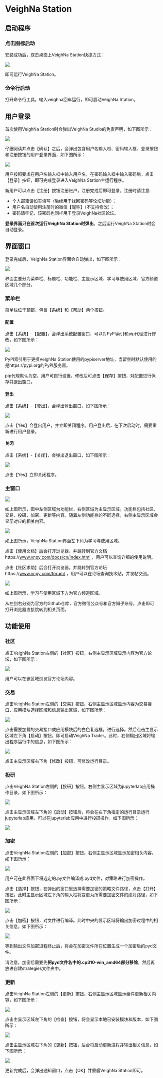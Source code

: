 # VeighNa Station

## 启动程序

### 点击图标启动

安装成功后，双击桌面上VeighNa Station快捷方式：

![](https://vnpy-doc.oss-cn-shanghai.aliyuncs.com/veighna_station/1.png)

即可运行VeighNa Station。

### 命令行启动

打开命令行工具，输入veighna回车运行，即可启动VeighNa Station。

## 用户登录

首次使用VeighNa Station时会弹出VeighNa Studio的免责声明，如下图所示：

![](https://vnpy-doc.oss-cn-shanghai.aliyuncs.com/veighna_station/2.png)

仔细阅读并点击【确认】之后，会弹出包含用户名输入框、密码输入框、登录按钮和注册按钮的用户登录界面，如下图所示：

![](https://vnpy-doc.oss-cn-shanghai.aliyuncs.com/veighna_station/3.png)

用户按照要求在用户名输入框中输入用户名，在密码输入框中输入密码后，点击【登录】按钮，即可完成登录进入VeighNa Station主运行程序。

新用户可以点击【注册】按钮注册账户，注册完成后即可登录。注册时请注意:

- 个人邮箱请如实填写（后续用于找回密码等论坛功能）；
- 用户名自动使用注册时的微信【昵称】（不支持修改）；
- 密码请牢记，该密码也同样用于登录VeighNa社区论坛。

**登录界面只在首次运行VeighNa Station时弹出**，之后运行VeighNa Station时会自动登录。

## 界面窗口

登录完成后，VeighNa Station界面会自动弹出，如下图所示：

![](https://vnpy-doc.oss-cn-shanghai.aliyuncs.com/veighna_station/4.png)

界面主要分为菜单栏、标题栏、功能栏、主显示区域、学习与使用区域、官方频道区域几个部分。

### 菜单栏

菜单栏位于顶部，包含【系统】和【帮助】两个按钮。

#### 配置

点击【系统】-【配置】，会弹出系统配置窗口，可以对PyPI索引和pip代理进行修改，如下图所示：

![](https://vnpy-doc.oss-cn-shanghai.aliyuncs.com/veighna_station/5.png)

PyPI索引用于更换VeighNa Station使用的pypiserver地址，当留空时默认使用的是https://pypi.org的PyPI服务器。

pip代理默认为空，用户可自行设置。修改后可点击【保存】按钮，对配置进行保存并退出窗口。

#### 登出

点击【系统】-【登出】，会弹出登出窗口，如下图所示：

![](https://vnpy-doc.oss-cn-shanghai.aliyuncs.com/veighna_station/6.png)

点击【Yes】会登出用户，并立即关闭程序。用户登出后，在下次启动时，需要重新进行用户登录。

#### 关闭

点击【系统】-【关闭】，会弹出退出窗口，如下图所示：

![](https://vnpy-doc.oss-cn-shanghai.aliyuncs.com/veighna_station/7.png)

点击【Yes】立即关闭程序。


### 主窗口

![](https://vnpy-doc.oss-cn-shanghai.aliyuncs.com/veighna_station/9.png)

如上图所示，图中左侧区域为功能栏，右侧区域为主显示区域。功能栏包括社区、交易、投研、加密、更新等内容。随着左侧功能栏的不同选择，右侧主显示区域会显示对应的相关内容。

![](https://vnpy-doc.oss-cn-shanghai.aliyuncs.com/veighna_station/10.png)

如上图所示，VeighNa Station界面左下角为学习与使用区域。

点击【使用文档】后会打开浏览器，并跳转到官方文档https://www.vnpy.com/docs/cn/index.html ，用户可以查询详细的使用说明。

点击【社区求助】后会打开浏览器，并跳转到官方论坛https://www.vnpy.com/forum/ ，用户可以在论坛查询技术贴，并发帖交流。

![](https://vnpy-doc.oss-cn-shanghai.aliyuncs.com/veighna_station/11.png)

如上图所示，学习与使用区域下方为官方频道区域。

从左到右分别为官方的Github仓库，官方微信公众号和官方知乎账号。点击即可打开浏览器直接跳转到相关页面。


## 功能使用

### 社区

点击VeighNa Station左侧的【社区】按钮，右侧主显示区域显示内容为官方论坛，如下图所示：

![](https://vnpy-doc.oss-cn-shanghai.aliyuncs.com/veighna_station/4.png)

用户可以在该区域浏览官方论坛内容。

### 交易

点击VeighNa Station左侧的【交易】按钮，右侧主显示区域显示内容为交易接口、应用模块选择区域和信息输出区域，如下图所示：

![](https://vnpy-doc.oss-cn-shanghai.aliyuncs.com/veighna_station/12.png)

点击需要加载的交易接口或应用模块后的白色复选框，进行选择。然后点击主显示区域左下角【启动】按钮，即可启动VeighNa Trader。此时，右侧输出区域将输出程序运行中的信息，如下图所示：

![](https://vnpy-doc.oss-cn-shanghai.aliyuncs.com/veighna_station/13.png)

点击主显示区域右下角【修改】按钮，可修改运行目录。

### 投研

点击VeighNa Station左侧的【投研】按钮，右侧主显示区域为jupyterlab应用操作目录，如下图所示：

![](https://vnpy-doc.oss-cn-shanghai.aliyuncs.com/veighna_station/14.png)

点击主显示区域左下角的【启动】按钮后，将会在右下角指定的运行目录运行jupyterlab应用，可以在jupyterlab应用中进行投研操作，如下图所示：

![](https://vnpy-doc.oss-cn-shanghai.aliyuncs.com/veighna_station/15.png)

### 加密

点击VeighNa Station左侧的【加密】按钮，右侧主显示区域显示加密相关内容，如下图所示：

![](https://vnpy-doc.oss-cn-shanghai.aliyuncs.com/veighna_station/16.png)

用户可在此界面下将选定的.py文件编译成.pyd文件，对策略进行加密操作。

点击【选择】按钮，在弹出的窗口里选择需要加密的策略文件路径，点击【打开】按钮。此时主显示区域左下角的输入栏将变更为所需要加密文件的绝对路径，如下图所示：

![](https://vnpy-doc.oss-cn-shanghai.aliyuncs.com/veighna_station/17.png)

点击【加密】按钮，对文件进行编译。此时中央的显示区域将输出加密过程中的相关信息，如下图所示：

![](https://vnpy-doc.oss-cn-shanghai.aliyuncs.com/veighna_station/18.png)

等到输出文件加密进程终止后，将会在加密文件所在位置生成一个加密后的pyd文件。

请注意，加密后需要先**把pyd文件名中的.cp310-win_amd64部分移除**，然后再放进自建strategies文件夹中。

### 更新

点击VeighNa Station左侧的【更新】按钮，右侧主显示区域显示组件更新相关内容，如下图所示：

![](https://vnpy-doc.oss-cn-shanghai.aliyuncs.com/veighna_station/19.png)

点击主显示区域左下角的【检查】按钮，将会显示本地已安装模块和版本，如下图所示：

![](https://vnpy-doc.oss-cn-shanghai.aliyuncs.com/veighna_station/20.png)

点击主显示区域右下角的【更新】按钮，后台将启动更新进程并输出相关信息，如下图所示：

![](https://vnpy-doc.oss-cn-shanghai.aliyuncs.com/veighna_station/21.png)

更新完成后，会弹出通知窗口，点击【OK】并重启VeighNa Station即可。
